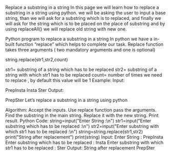 Replace a substring in a string
In this page we will learn how to replace a substring in a string using python. we will be asking the user to input a base string, than we will ask for a substring which is to replaced, and finally we will ask for the string which is to be placed on the place of substring and by using replaceAll() we will replace old string with new one.

Python program to replace a substring in a string
In python we have a in-built function “replace” which helps to complete our task. Replace function takes three arguments ( two mandatory arguments and one is optional) 

string.replace(str1,str2,count)

str1= substring of a string which has to be replaced
str2= substring of a string with which str1 has to be replaced
count= number of times we need to replace , by default this value will be 1
Example:
Input:

PrepInsta
Insta
Ster
Output:

PrepSter
Let’s replace a substring in a string using python

Algorithm:
Accept the inputs.
Use replace function
pass the arguments.
Find the substring in the main string.
Replace it with the new string.
Print result.
Python Code:
string=input("Enter String :\n")
str1=input("Enter substring which has to be replaced :\n")
str2=input("Enter substring with which str1 has to be replaced :\n")
string=string.replace(str1,str2)
print("String after replacement")
print(string)
Input:
Enter String :
PrepInsta
Enter substring which has to be replaced :
Insta
Enter substring with which str1 has to be replaced :
Ster
Output:
String after replacement
PrepSter
